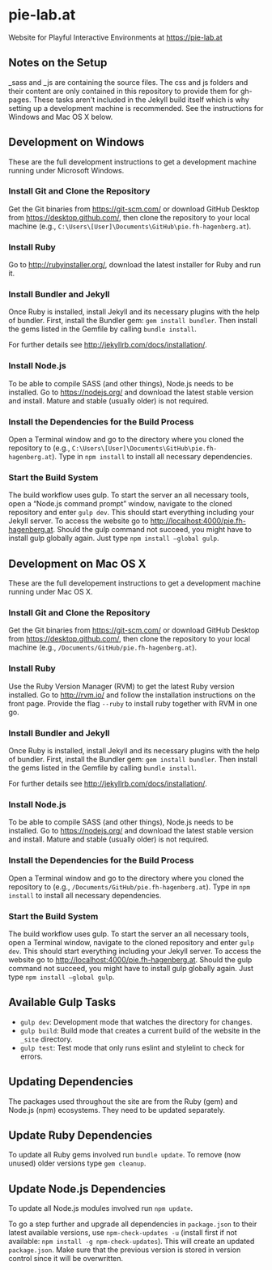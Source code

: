 # pie-lab.at

Website for Playful Interactive Environments at <https://pie-lab.at>

## Notes on the Setup

\_sass and \_js are containing the source files. The css and js folders and their content are only contained in this repository to provide them for gh-pages. These tasks aren't included in the Jekyll build itself which is why setting up a development machine is recommended. See the instructions for Windows and Mac OS X below.

## Development on Windows

These are the full development instructions to get a development machine running under Microsoft Windows.

### Install Git and Clone the Repository

Get the Git binaries from <https://git-scm.com/> or download GitHub Desktop from <https://desktop.github.com/>, then clone the repository to your local machine (e.g., `C:\Users\[User]\Documents\GitHub\pie.fh-hagenberg.at`).

### Install Ruby

Go to <http://rubyinstaller.org/>, download the latest installer for Ruby and run it.

### Install Bundler and Jekyll

Once Ruby is installed, install Jekyll and its necessary plugins with the help of bundler. First, install the Bundler gem: `gem install bundler`. Then install the gems listed in the Gemfile by calling `bundle install`. 

For further details see <http://jekyllrb.com/docs/installation/>.

### Install Node.js

To be able to compile SASS (and other things), Node.js needs to be installed. Go to <https://nodejs.org/> and download the latest stable version and install. Mature and stable (usually older) is not required.

### Install the Dependencies for the Build Process

Open a Terminal window and go to the directory where you cloned the repository to (e.g., `C:\Users\[User]\Documents\GitHub\pie.fh-hagenberg.at`). Type in `npm install` to install all necessary dependencies.

### Start the Build System

The build workflow uses gulp. To start the server an all necessary tools, open a “Node.js command prompt” window, navigate to the cloned repository and enter `gulp dev`. This should start everything including your Jekyll server. To access the website go to <http://localhost:4000/pie.fh-hagenberg.at>. 
Should the gulp command not succeed, you might have to install gulp globally again. Just type `npm install –global gulp`.

## Development on Mac OS X

These are the full developement instructions to get a development machine running under Mac OS X.

### Install Git and Clone the Repository

Get the Git binaries from <https://git-scm.com/> or download GitHub Desktop from <https://desktop.github.com/>, then clone the repository to your local machine (e.g., `/Documents/GitHub/pie.fh-hagenberg.at`).

### Install Ruby

Use the Ruby Version Manager (RVM) to get the latest Ruby version installed. Go to <http://rvm.io/> and follow the installation instructions on the front page. Provide the flag `--ruby` to install ruby together with RVM in one go.

### Install Bundler and Jekyll

Once Ruby is installed, install Jekyll and its necessary plugins with the help of bundler. First, install the Bundler gem: `gem install bundler`. Then install the gems listed in the Gemfile by calling `bundle install`. 

For further details see <http://jekyllrb.com/docs/installation/>.

### Install Node.js

To be able to compile SASS (and other things), Node.js needs to be installed. Go to <https://nodejs.org/> and download the latest stable version and install. Mature and stable (usually older) is not required.

### Install the Dependencies for the Build Process

Open a Terminal window and go to the directory where you cloned the repository to (e.g., `/Documents/GitHub/pie.fh-hagenberg.at`). Type in `npm install` to install all necessary dependencies.

### Start the Build System

The build workflow uses gulp. To start the server an all necessary tools, open a Terminal window, navigate to the cloned repository and enter `gulp dev`. This should start everything including your Jekyll server. To access the website go to <http://localhost:4000/pie.fh-hagenberg.at>. 
Should the gulp command not succeed, you might have to install gulp globally again. Just type `npm install –global gulp`.

## Available Gulp Tasks

* `gulp dev`: Development mode that watches the directory for changes.
* `gulp build`: Build mode that creates a current build of the website in the `_site` directory.
* `gulp test`: Test mode that only runs eslint and stylelint to check for errors.

## Updating Dependencies

The packages used throughout the site are from the Ruby (gem) and Node.js (npm) ecosystems. They need to be updated separately.

## Update Ruby Dependencies

To update all Ruby gems involved run `bundle update`. To remove (now unused) older versions type `gem cleanup`.

## Update Node.js Dependencies

To update all Node.js modules involved run `npm update`.

To go a step further and upgrade all dependencies in `package.json` to their latest available versions, use `npm-check-updates -u` (install first if not available: `npm install -g npm-check-updates`). This will create an updated `package.json`. Make sure that the previous version is stored in version control since it will be overwritten.

